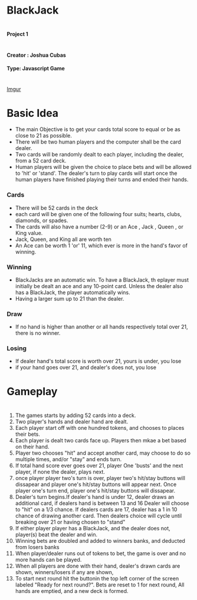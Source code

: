 # BlackJack 
#
#
#
#### Project 1
#
#### Creator : Joshua Cubas
#### Type: Javascript Game
#
#
[Imgur](https://i.imgur.com/igNdJ4a.jpg)
# Basic Idea

  - The main Objective is to get your cards total score to equal or be as close to 21 as possible.
  - There will be two human players and the computer shall be the card dealer.
  - Two cards will be randomly dealt to each player, including the dealer, from a 52 card deck. 
  - Human players will be given the choice to place bets and will be allowed to 'hit' or 'stand'. The dealer's turn to play cards will start once the human players have finished playing their turns and ended their hands.



### Cards

 - There will be 52 cards in the deck
 - each card will be given one of the following four suits; hearts, clubs, diamonds, or spades.
 - The cards will also have a number (2-9) or an Ace , Jack , Queen , or King value. 
 - Jack, Queen, and King all are worth ten
 - An Ace can be worth 1 'or' 11,  which ever is more in the hand's favor of winning.

### Winning

- BlackJacks are an automatic win. To have a BlackJack, th eplayer must initially be dealt an ace and any 10-point card. Unless the dealer also has a BlackJack, the player automatically wins.
- Having a larger sum up to 21 than the dealer.

### Draw

- If no hand is higher than another or all hands respectively total over 21, there is no winner.

### Losing

- If dealer hand's total score is worth over 21, yours is under, you lose
- if your hand goes over 21, and dealer's does not, you lose
#
#
# Gameplay
#
1. The games starts by adding 52 cards into a deck.
2. Two player's hands and dealer hand are dealt.
3. Each player start off with one hundred tokens, and chooses to places their bets.
4. Each player is dealt two cards face up. Players then mkae a bet based on their hand.
5. Player two chooses "hit" and accept another card, may choose to do so multiple times, and/or "stay" and ends turn.
6. If total hand score ever goes over 21, player One 'busts' and the next player, if none the dealer, plays next.
7. once player player two's turn is over, player two's hit/stay buttons will dissapear and player one's hit/stay buttons will appear next. Once player one's turn end, player one's hit/stay buttons will dissapear.
8. Dealer's turn begins.If dealer's hand is under 12, dealer draws an additional card, if dealers hand is between 13 and 16 Dealer will choose to "hit" on a 1/3 chance. If dealers cards are 17, dealer has a 1 in 10 chance of drawing another card. Then dealers choice will cycle until breaking over 21 or having chosen to "stand"
9. If either player player has a BlackJack, and the dealer does not, player(s) beat the dealer and win.
10. Winning bets are doubled and added to winners banks, and deducted from losers banks
11. When player/dealer runs out of tokens to bet, the game is over and no more hands can be played.
12. When all players are done with their hand, dealer's drawn cards are shown, winners/losers if any are shown, 
13. To start next round hit the buttonin the top left corner of the screen labeled "Ready for next round?". Bets are reset to 1 for next round, All hands are emptied, and a new deck is formed.
#
#




